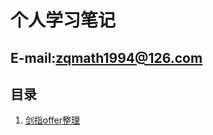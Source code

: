 ﻿# 个人学习笔记
## E-mail:zqmath1994@126.com
## 目录
1. [剑指offer整理](https://github.com/zqmath1994/Note/blob/master/%E5%89%91%E6%8C%87offer%E6%95%B4%E7%90%86/%E7%9B%AE%E5%BD%95.md)
